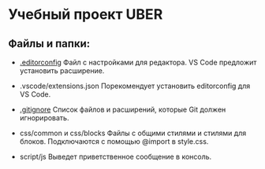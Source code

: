 # Учебный проект UBER

## Файлы и папки:
* [.editorconfig](https://editorconfig.org/)
Файл с настройками для редактора. VS Code предложит установить расширение.

* .vscode/extensions.json
Порекомендует установить editorconfig для VS Code.

* [.gitignore](https://git-scm.com/docs/gitignore)
Список файлов и расширений, которые Git должен игнорировать.

* css/common и css/blocks
Файлы с общими стилями и стилями для блоков.
Подключаются с помощью @import в style.css.

* script/js
Выведет приветственное сообщение в консоль.
